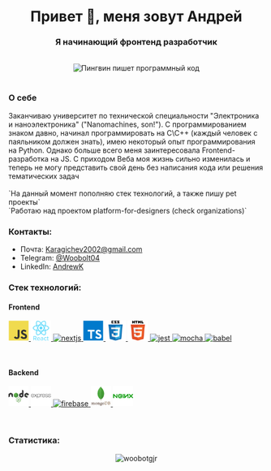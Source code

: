 <h1 align="center">Привет 👋, меня зовут Андрей</h1>
<h3 align="center">Я начинающий фронтенд разработчик</h3>
<br>
<div align="center">
  <img src="https://media.giphy.com/media/2IudUHdI075HL02Pkk/giphy.gif" width="300" alt="Пингвин пишет программный код">
  <br>
</div>
<br>

<h3 align='left'>О себе</h3>
Заканчиваю университет по технической специальности "Электроника и наноэлектроника" ("Nanomachines, son!"). С программированием знаком давно, начинал программировать на C\C++ (каждый человек с паяльником должен знать), имею некоторый опыт программирования на Python. Однако больше всего меня заинтересовала Frontend-разработка на JS. С приходом Веба моя жизнь сильно изменилась и теперь не могу представить свой день без написания кода или решения тематических задач
<br>
<br>
`На данный момент пополняю стек технологий, а также пишу pet проекты`
<br>
`Работаю над проектом platform-for-designers (check organizations)`

<h3 align="left">Контакты:</h3>
<ul align="left">
 	<li>Почта: <a href='mailto:Karagichev2002@gmail.com'>Karagichev2002@gmail.com</a></li>
 	<li>Telegram: <a href='https://t.me/woobolt04'>@Woobolt04</a></li>
 	<li>LinkedIn: <a href='https://www.linkedin.com/in/andrey-karagichev-62055b1a8/'>AndrewK</a></li>
</ul>

<h3 align="left">Стек технологий:</h3>
<h4 align='left'>Frontend</h4>
<p align="left"><a href="https://developer.mozilla.org/en-US/docs/Web/JavaScript" target="_blank" rel="noreferrer"> <img src="https://raw.githubusercontent.com/devicons/devicon/master/icons/javascript/javascript-original.svg" alt="javascript" width="40" height="40"/> </a>
<a href="https://reactjs.org/" target="_blank" rel="noreferrer"> <img src="https://raw.githubusercontent.com/devicons/devicon/master/icons/react/react-original-wordmark.svg" alt="react" width="40" height="40"/> </a>
<a href="https://nextjs.org/" target="_blank" rel="noreferrer"> <img src="https://cdn.worldvectorlogo.com/logos/nextjs-2.svg" alt="nextjs" width="40" height="40"/> </a>
<a href="https://www.typescriptlang.org/" target="_blank" rel="noreferrer"> <img src="https://raw.githubusercontent.com/devicons/devicon/master/icons/typescript/typescript-original.svg" alt="typescript" width="40" height="40"/> </a>
<a href="https://www.w3schools.com/css/" target="_blank" rel="noreferrer"> <img src="https://raw.githubusercontent.com/devicons/devicon/master/icons/css3/css3-original-wordmark.svg" alt="css3" width="40" height="40"/> </a>
<a href="https://www.w3.org/html/" target="_blank" rel="noreferrer"> <img src="https://raw.githubusercontent.com/devicons/devicon/master/icons/html5/html5-original-wordmark.svg" alt="html5" width="40" height="40"/> </a>
<a href="https://jestjs.io" target="_blank" rel="noreferrer"> <img src="https://www.vectorlogo.zone/logos/jestjsio/jestjsio-icon.svg" alt="jest" width="40" height="40"/> </a>
<a href="https://mochajs.org" target="_blank" rel="noreferrer"> <img src="https://www.vectorlogo.zone/logos/mochajs/mochajs-icon.svg" alt="mocha" width="40" height="40"/> </a>
<a href="https://babeljs.io/" target="_blank" rel="noreferrer"> <img src="https://www.vectorlogo.zone/logos/babeljs/babeljs-icon.svg" alt="babel" width="40" height="40"/> </a></p>
<br>
<h4 align='left'>Backend</h4>
<p align='left'> <a href="https://nodejs.org" target="_blank" rel="noreferrer"> <img src="https://raw.githubusercontent.com/devicons/devicon/master/icons/nodejs/nodejs-original-wordmark.svg" alt="nodejs" width="40" height="40"/> </a>
<a href="https://expressjs.com" target="_blank" rel="noreferrer"> <img src="https://raw.githubusercontent.com/devicons/devicon/master/icons/express/express-original-wordmark.svg" alt="express" width="40" height="40"/> </a>
<a href="https://firebase.google.com/" target="_blank" rel="noreferrer"> <img src="https://www.vectorlogo.zone/logos/firebase/firebase-icon.svg" alt="firebase" width="40" height="40"/> </a>
<a href="https://www.mongodb.com/" target="_blank" rel="noreferrer"> <img src="https://raw.githubusercontent.com/devicons/devicon/master/icons/mongodb/mongodb-original-wordmark.svg" alt="mongodb" width="40" height="40"/> </a>
<a href="https://www.nginx.com" target="_blank" rel="noreferrer"> <img src="https://raw.githubusercontent.com/devicons/devicon/master/icons/nginx/nginx-original.svg" alt="nginx" width="40" height="40"/> </a> </p>
<br>

<h3>Статистика:</h3>
<div align='center'>
  <p><img src="https://github-readme-stats.vercel.app/api/top-langs?username=woobotgjr&show_icons=true&locale=en&layout=compact" alt="woobotgjr" /></p>
</div>
